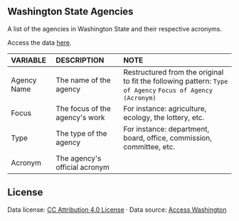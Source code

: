 
Washington State Agencies
-------------------------

A list of the agencies in Washington State and their respective acronyms.

Access the data <!--html_preserve--><a href="https://raw.githubusercontent.com/tiernanmartin/datasets/master/wa-state-agencies/data/wa-state-agencies.csv" download target="_blank">here</a><!--/html_preserve-->.

| VARIABLE    | DESCRIPTION                    | NOTE                                                                                                        |
|:------------|:-------------------------------|:------------------------------------------------------------------------------------------------------------|
| Agency Name | The name of the agency         | Restructured from the original to fit the following pattern: `Type of Agency` `Focus of Agency` `(Acronym)` |
| Focus       | The focus of the agency's work | For instance: agriculture, ecology, the lottery, etc.                                                       |
| Type        | The type of the agency         | For instance: department, board, office, commission, committee, etc.                                        |
| Acronym     | The agency's official acronym  |                                                                                                             |

License
-------

Data license: [CC Attribution 4.0 License](http://creativecommons.org/licenses/by/4.0/) · Data source: [Access Washington](https://access.wa.gov/agency.html)
